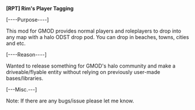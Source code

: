 **[RPT] Rim's Player Tagging**

[----Purpose----]

This mod for GMOD provides normal players and roleplayers to drop into any map with a halo ODST drop pod. You can drop in beaches, towns, cities and etc.

[----Reason----]

Wanted to release something for GMOD's halo community and make a driveable/flyable entity without relying on previously user-made bases/libraries.

[---Misc.---]

Note: If there are any bugs/issue please let me know.
